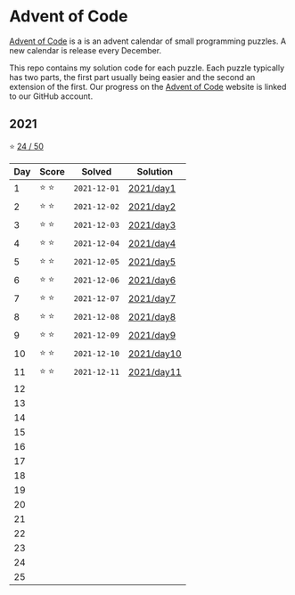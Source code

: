 # Advent of Code

[Advent of Code](https://adventofcode.com) is a is an advent calendar of small programming puzzles. A new calendar is release every December.

This repo contains my solution code for each puzzle. Each puzzle typically has two parts, the first part usually being
easier and the second an extension of the first. Our progress on the [Advent of Code](https://adventofcode.com) website
is linked to our GitHub account.

## 2021

:star: [24 / 50](https://adventofcode.com/2021)

| Day | Score         | Solved       | Solution                 |
| --- | ------------- | ------------ | ------------------------ |
| 1   | :star: :star: | `2021-12-01` | [2021/day1](2021/day1)   |
| 2   | :star: :star: | `2021-12-02` | [2021/day2](2021/day2)   |
| 3   | :star: :star: | `2021-12-03` | [2021/day3](2021/day3)   |
| 4   | :star: :star: | `2021-12-04` | [2021/day4](2021/day4)   |
| 5   | :star: :star: | `2021-12-05` | [2021/day5](2021/day5)   |
| 6   | :star: :star: | `2021-12-06` | [2021/day6](2021/day6)   |
| 7   | :star: :star: | `2021-12-07` | [2021/day7](2021/day7)   |
| 8   | :star: :star: | `2021-12-08` | [2021/day8](2021/day8)   |
| 9   | :star: :star: | `2021-12-09` | [2021/day9](2021/day9)   |
| 10  | :star: :star: | `2021-12-10` | [2021/day10](2021/day10) |
| 11  | :star: :star: | `2021-12-11` | [2021/day11](2021/day11) |
| 12  |               |              |                          |
| 13  |               |              |                          |
| 14  |               |              |                          |
| 15  |               |              |                          |
| 16  |               |              |                          |
| 17  |               |              |                          |
| 18  |               |              |                          |
| 19  |               |              |                          |
| 20  |               |              |                          |
| 21  |               |              |                          |
| 22  |               |              |                          |
| 23  |               |              |                          |
| 24  |               |              |                          |
| 25  |               |              |                          |

